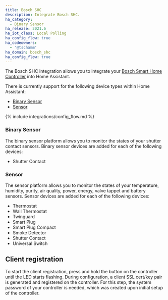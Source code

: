 ```yaml
---
title: Bosch SHC
description: Integrate Bosch SHC.
ha_category:
  - Binary Sensor
ha_release: 2021.6
ha_iot_class: Local Polling
ha_config_flow: true
ha_codeowners:
  - '@tschamm'
ha_domain: bosch_shc
ha_config_flow: true
---
```


The Bosch SHC integration allows you to integrate your [Bosch Smart Home Controller](https://www.bosch-smarthome.com) into Home Assistant.

There is currently support for the following device types within Home Assistant:

- [Binary Sensor](#binary-sensor)
- [Sensor](#sensor)

{% include integrations/config_flow.md %}

### Binary Sensor

The binary sensor platform allows you to monitor the states of your shutter contact sensors. Binary sensor devices are added for each of the following devices:

- Shutter Contact

### Sensor

The sensor platform allows you to monitor the states of your temperature, humidity, purity, air quality, power, energy, valve tappet and battery sensors. Sensor devices are added for each of the following devices:

- Thermostat
- Wall Thermostat
- Twinguard
- Smart Plug
- Smart Plug Compact
- Smoke Detector
- Shutter Contact
- Universal Switch

## Client registration

To start the client registration, press and hold the button on the controller until the LED starts flashing. During configuration, a client SSL cert/key pair is generated and registered on the controller. For this step, the system password of your controller is needed, which was created upon initial setup of the controller.
